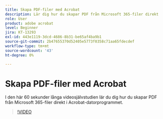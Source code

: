 ```yaml
---
title: Skapa PDF-filer med Acrobat
description: Lär dig hur du skapar PDF från Microsoft 365-filer direkt i Acrobat-datorprogrammet
role: User
product: adobe acrobat
level: Beginner
jira: KT-13293
exl-id: 443e1119-3dcd-4686-8b31-be65af4ba9b1
source-git-commit: 2b47655370d52405e5773f0358c71aa65fdecdef
workflow-type: tm+mt
source-wordcount: '43'
ht-degree: 0%

---
```


# Skapa PDF-filer med Acrobat

I den här 60 sekunder långa videosjälvstudien lär du dig hur du skapar PDF från Microsoft 365-filer direkt i Acrobat-datorprogrammet.

>[!VIDEO](https://video.tv.adobe.com/v/342628?quality=12&learn=on&hidetitle=true)
